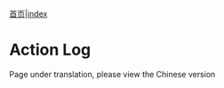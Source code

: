 [首页](https://ion2014.github.io/OPTActionLogs/index_ch)|[index](https://ion2014.github.io/OPTActionLogs)
# Action Log
Page under translation, please view the Chinese version